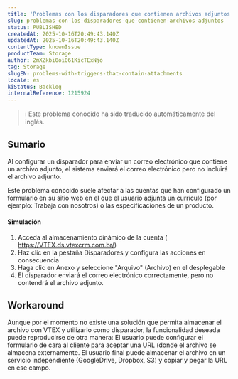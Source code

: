 ```yaml
---
title: 'Problemas con los disparadores que contienen archivos adjuntos'
slug: problemas-con-los-disparadores-que-contienen-archivos-adjuntos
status: PUBLISHED
createdAt: 2025-10-16T20:49:43.140Z
updatedAt: 2025-10-16T20:49:43.140Z
contentType: knownIssue
productTeam: Storage
author: 2mXZkbi0oi061KicTExNjo
tag: Storage
slugEN: problems-with-triggers-that-contain-attachments
locale: es
kiStatus: Backlog
internalReference: 1215924
---
```


>ℹ️ Este problema conocido ha sido traducido automáticamente del inglés.

## Sumario


Al configurar un disparador para enviar un correo electrónico que contiene un archivo adjunto, el sistema enviará el correo electrónico pero no incluirá el archivo adjunto.

Este problema conocido suele afectar a las cuentas que han configurado un formulario en su sitio web en el que el usuario adjunta un currículo (por ejemplo: Trabaja con nosotros) o las especificaciones de un producto.


#### Simulación



1. Acceda al almacenamiento dinámico de la cuenta ( https://VTEX.ds.vtexcrm.com.br/)
2. Haz clic en la pestaña Disparadores y configura las acciones en consecuencia
3. Haga clic en Anexo y seleccione "Arquivo" (Archivo) en el desplegable
4. El disparador enviará el correo electrónico correctamente, pero no contendrá el archivo adjunto.


## Workaround


Aunque por el momento no existe una solución que permita almacenar el archivo con VTEX y utilizarlo como disparador, la funcionalidad deseada puede reproducirse de otra manera: El usuario puede configurar el formulario de cara al cliente para aceptar una URL (donde el archivo se almacena externamente. El usuario final puede almacenar el archivo en un servicio independiente (GoogleDrive, Dropbox, S3) y copiar y pegar la URL en ese campo.



